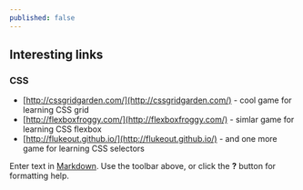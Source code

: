 ```yaml
---
published: false
---
```

## Interesting links
### CSS
- [http://cssgridgarden.com/](http://cssgridgarden.com/) - cool game for learning CSS grid
- [http://flexboxfroggy.com/](http://flexboxfroggy.com/) - simlar game for learning CSS flexbox
- [http://flukeout.github.io/](http://flukeout.github.io/) - and one more game for learning CSS selectors


Enter text in [Markdown](http://daringfireball.net/projects/markdown/). Use the toolbar above, or click the **?** button for formatting help.
